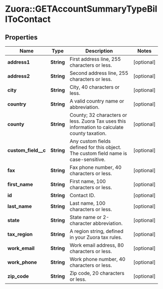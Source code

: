 # Zuora::GETAccountSummaryTypeBillToContact

## Properties
Name | Type | Description | Notes
------------ | ------------- | ------------- | -------------
**address1** | **String** | First address line, 255 characters or less.  | [optional] 
**address2** | **String** | Second address line, 255 characters or less.  | [optional] 
**city** | **String** | City, 40 characters or less.  | [optional] 
**country** | **String** | A valid country name or abbreviation.  | [optional] 
**county** | **String** | County; 32 characters or less. Zuora Tax uses this information to calculate county taxation.           | [optional] 
**custom_field__c** | **String** | Any custom fields defined for this object. The custom field name is case-sensitive.  | [optional] 
**fax** | **String** | Fax phone number, 40 characters or less.  | [optional] 
**first_name** | **String** | First name, 100 characters or less.  | [optional] 
**id** | **String** | Contact ID.  | [optional] 
**last_name** | **String** | Last name, 100 characters or less.  | [optional] 
**state** | **String** | State name or 2-character abbreviation.  | [optional] 
**tax_region** | **String** | A region string, defined in your Zuora tax rules.  | [optional] 
**work_email** | **String** | Work email address, 80 characters or less.  | [optional] 
**work_phone** | **String** | Work phone number, 40 characters or less.  | [optional] 
**zip_code** | **String** | Zip code, 20 characters or less.  | [optional] 


